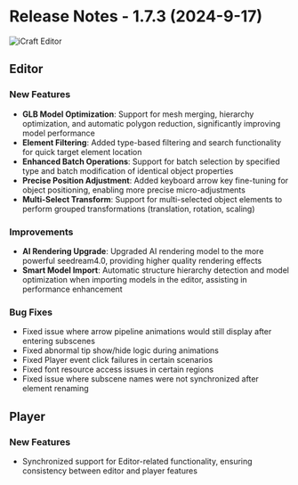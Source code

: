 # Release Notes - 1.7.3 (2024-9-17)

![iCraft Editor](https://raw.githubusercontent.com/gantFDT/icraft/main/public/images/banner.jpg)

## Editor
### New Features
- **GLB Model Optimization**: Support for mesh merging, hierarchy optimization, and automatic polygon reduction, significantly improving model performance
- **Element Filtering**: Added type-based filtering and search functionality for quick target element location
- **Enhanced Batch Operations**: Support for batch selection by specified type and batch modification of identical object properties
- **Precise Position Adjustment**: Added keyboard arrow key fine-tuning for object positioning, enabling more precise micro-adjustments
- **Multi-Select Transform**: Support for multi-selected object elements to perform grouped transformations (translation, rotation, scaling)

### Improvements
- **AI Rendering Upgrade**: Upgraded AI rendering model to the more powerful seedream4.0, providing higher quality rendering effects
- **Smart Model Import**: Automatic structure hierarchy detection and model optimization when importing models in the editor, assisting in performance enhancement

### Bug Fixes
- Fixed issue where arrow pipeline animations would still display after entering subscenes
- Fixed abnormal tip show/hide logic during animations
- Fixed Player event click failures in certain scenarios
- Fixed font resource access issues in certain regions
- Fixed issue where subscene names were not synchronized after element renaming

## Player
### New Features
- Synchronized support for Editor-related functionality, ensuring consistency between editor and player features
